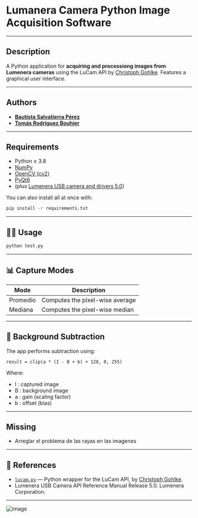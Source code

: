 # Lumanera Camera Python Image Acquisition Software

---

## Description

A Python application for **acquiring and processiong images from Lumenera cameras** using the LuCam API by [Christoph Gohlke](https://github.com/cgohlke). Features a graphical user interface.

---

## Authors

- [**Bautista Salvatierra Pérez**](https://github.com/bautisalva)
- [**Tomás Rodríguez Bouhier**](https://github.com/totorod1120)

---

## Requirements

- Python ≥ 3.8
- [NumPy](https://numpy.org/)
- [OpenCV (cv2)](https://opencv.org/)
- [PyQt6](https://pypi.org/project/PyQt6/)
- (plus [Lumenera USB camera and drivers 5.0](https://www.lumenera.com/))

You can also install all at once with:

```bash
pip install -r requirements.txt
```
---
## 🧑‍💻 Usage
```bash
python test.py
```
---

## 📊 Capture Modes

| Mode      | Description                          |
|-----------|--------------------------------------|
| Promedio  | Computes the pixel-wise average      |
| Mediana   | Computes the pixel-wise median       |

---

## 🧠 Background Subtraction

The app performs subtraction using:

    result = clip(a * (I - B + b) + 128, 0, 255)

Where:
- I : captured image  
- B : background image  
- a : gain (scaling factor)  
- b : offset (bias)

---

## Missing
- Arreglar el problema de las rayas en las imagenes
---


## 🔗 References

- [`lucam.py`](https://github.com/cgohlke/lucam) — Python wrapper for the LuCam API, by [Christoph Gohlke](https://github.com/cgohlke).
- Lumenera USB Camera API Reference Manual Release 5.0. Lumenera Corporation.

---
![image](https://github.com/user-attachments/assets/982437cf-5599-43d9-a4dd-87b9221eee4f)
